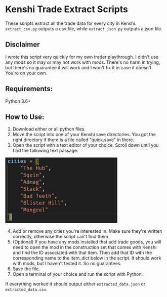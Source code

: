 # Kenshi Trade Extract Scripts

These scripts extract all the trade data for every city in Kenshi. `extract_csv.py` outputs a csv file, while `extract_json.py` outputs a json file.

## Disclaimer

I wrote this script very quickly for my own trader playthrough. I didn't use any mods so it may or may not work with mods. There's no harm in trying, but there's no guarantee it will work and I won't fix it in case it doesn't. You're on your own.

## Requirements:

Python 3.6+

## How to Use:

1. Download either or all python files.
2. Move the script into one of your Kenshi save directories. You got the right directory if there is a file called "quick.save" in there.
3. Open the script with a text editor of your choice. Scroll down until you find the following text passage:

![Cities code section](/cities.png)

4. Add or remove any cities you're interested in. Make sure they're written correctly, otherwise the script can't find them.
5. (Optional) If you have any mods installed that add trade goods, you will need to open the mod in the construction set that comes with Kenshi and find the ID associated with that item. Then add that ID with the corresponding name to the item_dict below in the script. It should work with mods, but I haven't tested it. So no guarantees.
6. Save the file.
7. Open a terminal of your choice and run the script with Python.

If everything worked it should output either `extracted_data.json` or `extracted_data.csv`.
